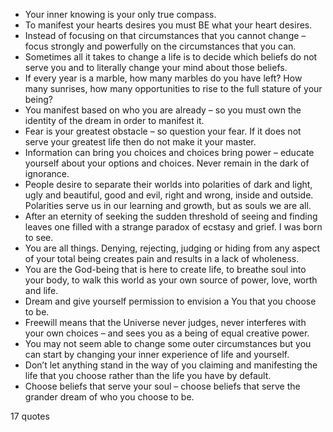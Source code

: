  - Your inner knowing is your only true compass.
 - To manifest your hearts desires you must BE what your heart desires.
 - Instead of focusing on that circumstances that you cannot change – focus strongly and powerfully on the circumstances that you can.
 - Sometimes all it takes to change a life is to decide which beliefs do not serve you and to literally change your mind about those beliefs.
 - If every year is a marble, how many marbles do you have left? How many sunrises, how many opportunities to rise to the full stature of your being?
 - You manifest based on who you are already – so you must own the identity of the dream in order to manifest it.
 - Fear is your greatest obstacle – so question your fear. If it does not serve your greatest life then do not make it your master.
 - Information can bring you choices and choices bring power – educate yourself about your options and choices. Never remain in the dark of ignorance.
 - People desire to separate their worlds into polarities of dark and light, ugly and beautiful, good and evil, right and wrong, inside and outside. Polarities serve us in our learning and growth, but as souls we are all.
 - After an eternity of seeking the sudden threshold of seeing and finding leaves one filled with a strange paradox of ecstasy and grief. I was born to see.
 - You are all things. Denying, rejecting, judging or hiding from any aspect of your total being creates pain and results in a lack of wholeness.
 - You are the God-being that is here to create life, to breathe soul into your body, to walk this world as your own source of power, love, worth and life.
 - Dream and give yourself permission to envision a You that you choose to be.
 - Freewill means that the Universe never judges, never interferes with your own choices – and sees you as a being of equal creative power.
 - You may not seem able to change some outer circumstances but you can start by changing your inner experience of life and yourself.
 - Don’t let anything stand in the way of you claiming and manifesting the life that you choose rather than the life you have by default.
 - Choose beliefs that serve your soul – choose beliefs that serve the grander dream of who you choose to be.

17 quotes